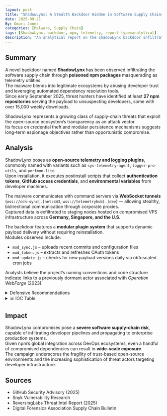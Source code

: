 ```yaml
---
layout: post
title: "ShadowLynx: A Stealth Backdoor Hidden in Software Supply Chains"
date: 2025-09-21
By: Omari Jones
categories: [Malware, Supply Chain]
tags: [ShadowLynx, backdoor, npm, telemetry, report-type=analytical]
description: "An analytical report on the ShadowLynx backdoor infiltrating global supply chains through compromised npm packages and obfuscated telemetry modules."
---
```


## Summary
A novel backdoor named **ShadowLynx** has been observed infiltrating the software supply chain through **poisoned npm packages** masquerading as telemetry utilities.  
The malware blends into legitimate ecosystems by abusing developer trust and leveraging automated dependency resolution tools.  
Since early September 2025, threat hunters have identified at least **27 npm repositories** serving the payload to unsuspecting developers, some with over 15,000 weekly downloads.

ShadowLynx represents a growing class of supply-chain threats that exploit the open-source ecosystem’s transparency as an attack vector.  
Its focus on credential theft and modular persistence mechanisms suggests long-term espionage objectives rather than opportunistic compromise.

## Analysis
ShadowLynx poses as **open-source telemetry and logging plugins**, commonly named with variants such as `sys-telemetry-agent`, `logger-pro-utils`, and `perfmon-lite`.  
Upon installation, it executes postinstall scripts that collect **authentication tokens**, **GitHub access credentials**, and **environmental variables** from developer machines.  

The malware communicates with command servers via **WebSocket tunnels** (`wss://cdn-sync[.]net:443`, `wss://telemetryhub[.]dev`) — allowing stealthy, bidirectional communication through corporate proxies.  
Captured data is exfiltrated to staging nodes hosted on compromised VPS infrastructure across **Germany, Singapore, and the U.S.**  

The backdoor features a **modular plugin system** that supports dynamic payload delivery without requiring reinstallation.  
Modules observed include:  
- `mod_sync.js` – uploads recent commits and configuration files  
- `mod_token.js` – extracts and refreshes OAuth tokens  
- `mod_update.js` – checks for new payload versions daily via obfuscated cron jobs  

Analysts believe the project’s naming conventions and code structure indicate links to a previously dormant actor associated with *Operation WebForge* (2023).

<details><summary>Defensive Recommendations</summary>

- Conduct **manual audits** of npm and PyPI dependencies, especially telemetry-related modules  
- Enforce **signed package verification** using npm’s `--verify-signatures` feature  
- Block **WebSocket egress connections** to unapproved domains  
- Review build pipelines for unauthorized post-install scripts  
- Deploy network alerts for C2 patterns matching `cdn-sync[.]net` and `telemetryhub[.]dev`  

</details>

<details><summary>📊 IOC Table</summary>

| **Type** | **Indicator** | **Description** |
|-----------|----------------|-------------------------|
| File Hash | `f2a71ce3dfb32e8b4c56c7e2b1491b7dbeaa4de542d5b2ea9a3d917e2d3391ff` | Sandspear wiper binary |
| File Hash | `19d74caa6b2b923a47f2389ed83d1f76e2186a2b1425c72a4d6d60e0f9b89210` | ShadowLynx payload module |
| Domain | `cdn-sync[.]net` | Primary C2 channel |
| Domain | `telemetryhub[.]dev` | Secondary C2 server |
| IP | `45.33.67[.]201` | VPS staging node |
| Registry | `HKLM\\System\\CurrentControlSet\\Services\\SpearMon` | Creates persistence service |
| File | `agent_peacock.dll` | Espionage backdoor |
| Behavior | Beacon every 180s | WebSocket exfiltration |
| MITRE TTP | T1059, T1071.001 | Scripting & Web Protocols |

</details>


## Impact
ShadowLynx compromises pose a **severe software supply-chain risk**, capable of infiltrating developer pipelines and propagating to enterprise production systems.  
Given npm’s global integration across DevOps ecosystems, even a handful of compromised dependencies can result in **wide-scale exposure**.  
The campaign underscores the fragility of trust-based open-source environments and the increasing sophistication of threat actors targeting developer infrastructure.  

## Sources
- GitHub Security Advisory (2025)  
- Snyk Vulnerability Research  
- ReversingLabs Threat Intel Report (2025)  
- Digital Forensics Association Supply Chain Bulletin
